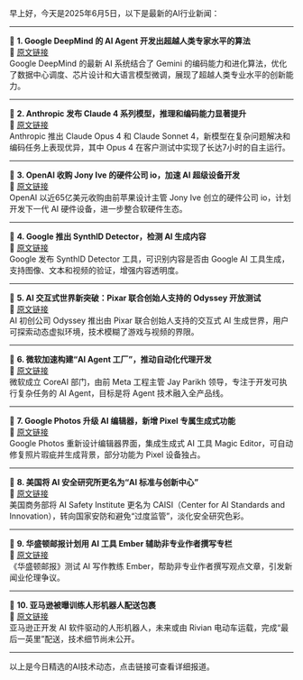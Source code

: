 早上好，今天是2025年6月5日，以下是最新的AI行业新闻：

---

📌 **1. Google DeepMind 的 AI Agent 开发出超越人类专家水平的算法**  
🔗 [原文链接](https://www.wired.com/story/google-deepminds-ai-agent-dreams-up-algorithms-beyond-human-expertise/)  
Google DeepMind 的最新 AI 系统结合了 Gemini 的编码能力和进化算法，优化了数据中心调度、芯片设计和大语言模型微调，展现了超越人类专业水平的创新能力。

---

📌 **2. Anthropic 发布 Claude 4 系列模型，推理和编码能力显著提升**  
🔗 [原文链接](https://www.theverge.com/news/672705/anthropic-claude-4-ai-ous-sonnet-availability)  
Anthropic 推出 Claude Opus 4 和 Claude Sonnet 4，新模型在复杂问题解决和编码任务上表现优异，其中 Opus 4 在客户测试中实现了长达7小时的自主运行。

---

📌 **3. OpenAI 收购 Jony Ive 的硬件公司 io，加速 AI 超级设备开发**  
🔗 [原文链接](https://www.theverge.com/news/671838/openai-jony-ive-ai-hardware-apple)  
OpenAI 以近65亿美元收购由前苹果设计主管 Jony Ive 创立的硬件公司 io，计划开发下一代 AI 硬件设备，进一步整合软硬件生态。

---

📌 **4. Google 推出 SynthID Detector，检测 AI 生成内容**  
🔗 [原文链接](https://www.theverge.com/news/672013/google-synthid-detector-ai-generated-content-watermark-i-o-2025)  
Google 发布 SynthID Detector 工具，可识别内容是否由 Google AI 工具生成，支持图像、文本和视频的验证，增强内容透明度。

---

📌 **5. AI 交互式世界新突破：Pixar 联合创始人支持的 Odyssey 开放测试**  
🔗 [原文链接](https://www.theverge.com/ai-artificial-intelligence/675395/odyssey-ai-generated-interactive-video-holodeck)  
AI 初创公司 Odyssey 推出由 Pixar 联合创始人支持的交互式 AI 生成世界，用户可探索动态虚拟环境，技术模糊了游戏与视频的界限。

---

📌 **6. 微软加速构建“AI Agent 工厂”，推动自动化代理开发**  
🔗 [原文链接](https://www.theverge.com/notepad-microsoft-newsletter/672598/microsoft-ai-agent-factory-jay-parikh-interview)  
微软成立 CoreAI 部门，由前 Meta 工程主管 Jay Parikh 领导，专注于开发可执行复杂任务的 AI Agent，目标是将 Agent 技术融入全产品线。

---

📌 **7. Google Photos 升级 AI 编辑器，新增 Pixel 专属生成式功能**  
🔗 [原文链接](https://www.theverge.com/news/675469/google-photos-editor-ai-tool-suggestions-update)  
Google Photos 重新设计编辑器界面，集成生成式 AI 工具 Magic Editor，可自动修复照片瑕疵并生成背景，部分功能为 Pixel 设备独占。

---

📌 **8. 美国将 AI 安全研究所更名为“AI 标准与创新中心”**  
🔗 [原文链接](https://www.theverge.com/ai-artificial-intelligence/679852/trump-ai-safety-institute-name-mission-change)  
美国商务部将 AI Safety Institute 更名为 CAISI（Center for AI Standards and Innovation），转向国家安防和避免“过度监管”，淡化安全研究色彩。

---

📌 **9. 华盛顿邮报计划用 AI 工具 Ember 辅助非专业作者撰写专栏**  
🔗 [原文链接](https://www.theverge.com/news/679332/washington-post-opinion-pieces-ai-tool-ember)  
《华盛顿邮报》测试 AI 写作教练 Ember，帮助非专业作者撰写观点文章，引发新闻业伦理争议。

---

📌 **10. 亚马逊被曝训练人形机器人配送包裹**  
🔗 [原文链接](https://www.theverge.com/news/680258/amazon-training-package-delivery-humanoid-robots)  
亚马逊正开发 AI 软件驱动的人形机器人，未来或由 Rivian 电动车运载，完成“最后一英里”配送，技术细节尚未公开。

---

以上是今日精选的AI技术动态，点击链接可查看详细报道。
